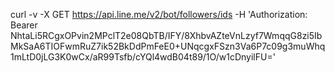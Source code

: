 curl -v -X GET https://api.line.me/v2/bot/followers/ids \-H 'Authorization: Bearer NhtaLi5RCgxOPvin2MPclT2e08QbTB/IFY/8XhbvAZteVnLzyf7WmqqG8zi5IbMkSaA6TIOFwmRuZ7ik52BkDdPmFeE0+UNqcgxFSzn3Va6P7c09g3muWhq1mLtD0jLG3K0wCx/aR99Tsfb/cYQl4wdB04t89/1O/w1cDnyilFU='
